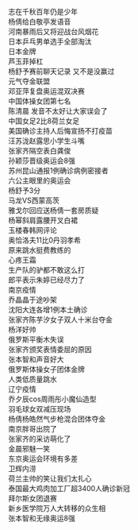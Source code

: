 志在千秋百年仍是少年  
杨倩给白敬亭发语音  
河南暴雨后又将迎战台风烟花  
日本乒乓男单选手全部淘汰  
日本金牌  
芦玉菲掉杠  
杨舒予赛前聊天记录 又不是没赢过  
元气夺金联盟  
邓亚萍复盘奥运混双决赛  
中国体操女团第七名  
陈清晨 发音不太好让大家误会了  
中国女足2比8荷兰女足  
美国确诊主持人后悔宣扬不打疫苗  
汪苏泷赵露思小学生斗嘴  
张家齐隔空表白龚俊  
孙颖莎晋级奥运会8强  
苏州昆山通报1例确诊病例密接者  
六公主眼里的奥运会  
杨舒予3分  
马龙VS西蒙高茨  
雅戈尔回应送杨倩一套房质疑  
杨幂斜肩露腰开叉白裙  
玉楼春韩网评论  
奥恰洛夫11比0丹羽孝希  
原来跳水挺费教练的  
心疼王霜  
生产队的驴都不敢这么打  
郎平表示朱婷已经尽力了  
南京疫情  
乔晶晶于途吵架  
沈阳大连各增1例本土确诊  
张家齐陈芋汐女子双人十米台夺金  
杨洋好帅  
俄罗斯平衡木失误  
张家齐颁奖表情委屈的原因  
张本智和声音好大  
俄罗斯体操女子团体金牌  
人类低质量跳水  
辽宁疫情  
乔夕辰cos周雨彤小魔仙造型  
羽毛球女双减压现场  
杨倩杨皓然气步枪混合团体夺金  
南京胖哥出院了  
张家齐的采访萌化了  
金晨邪魅一笑  
东京奥运会环境有多差  
卫辉内涝  
荷兰主帅的笑让我们太扎心  
泰国最大鸡肉加工厂超3400人确诊新冠  
拜尔斯女团退赛  
新乡医学院万人大转移的众生相  
张本智和无缘奥运8强  

